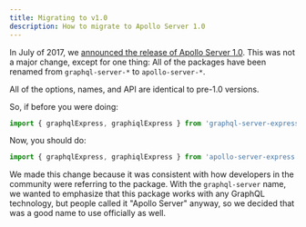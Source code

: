 ```yaml
---
title: Migrating to v1.0
description: How to migrate to Apollo Server 1.0
---
```


In July of 2017, we [announced the release of Apollo Server 1.0](https://dev-blog.apollodata.com/apollo-server-1-0-a-graphql-server-for-all-node-js-frameworks-2b37d3342f7c). This was not a major change, except for one thing: All of the packages have been renamed from `graphql-server-*` to `apollo-server-*`.

All of the options, names, and API are identical to pre-1.0 versions.

So, if before you were doing:

```js
import { graphqlExpress, graphiqlExpress } from 'graphql-server-express';
```

Now, you should do:

```js
import { graphqlExpress, graphiqlExpress } from 'apollo-server-express';
```

We made this change because it was consistent with how developers in the community were referring to the package. With the `graphql-server` name, we wanted to emphasize that this package works with any GraphQL technology, but people called it "Apollo Server" anyway, so we decided that was a good name to use officially as well.
